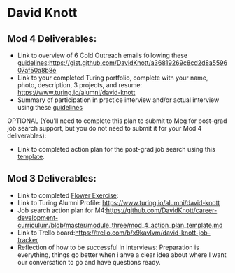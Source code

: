 # David Knott

## Mod 4 Deliverables:
* Link to overview of 6 Cold Outreach emails following these [guidelines](https://github.com/turingschool/career-development-curriculum/blob/master/module_four/cold_outreach_deliverable_guidelines.md):https://gist.github.com/DavidKnott/a36819269c8cd2d8a559607af50a8b8e
* Link to your completed Turing portfolio, complete with your name, photo, description, 3 projects, and resume:
https://www.turing.io/alumni/david-knott
* Summary of participation in practice interview and/or actual interview using these [guidelines](https://github.com/turingschool/career-development-curriculum/blob/master/module_four/interview_practice_reflection_guidelines.md)


OPTIONAL (You'll need to complete this plan to submit to Meg for post-grad job search support, but you do not need to submit it for your Mod 4 deliverables):
* Link to completed action plan for the post-grad job search using this [template](https://github.com/turingschool/career-development-curriculum/blob/master/module_four/post_grad_plan.md). 

## Mod 3 Deliverables:

* Link to completed [Flower Exercise](https://docs.google.com/document/d/1-BlUcfffkZCbw0CNXibEW5CMkI9ysAs-1nTTmwCjVII/edit?usp=sharing):
* Link to Turing Alumni Profile: https://www.turing.io/alumni/david-knott
* Job search action plan for M4:https://github.com/DavidKnott/career-development-curriculum/blob/master/module_three/mod_4_action_plan_template.md
* Link to Trello board:https://trello.com/b/x9kavIvm/david-knott-job-tracker
* Reflection of how to be successful in interviews: Preparation is everything, things go better when i ahve a clear idea about where I want our conversation to go and have questions ready.

